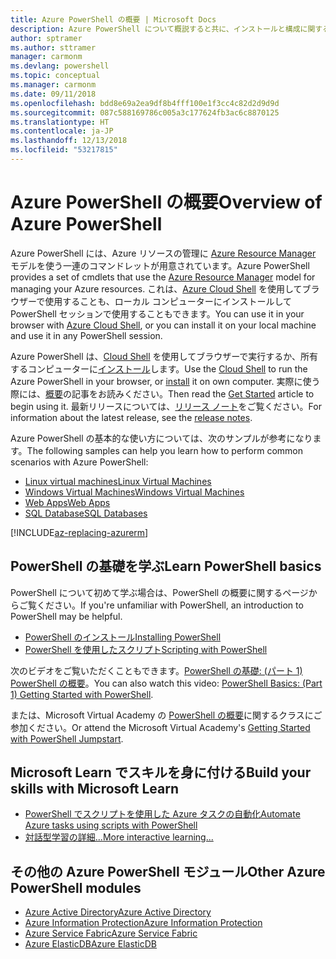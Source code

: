 ```yaml
---
title: Azure PowerShell の概要 | Microsoft Docs
description: Azure PowerShell について概説すると共に、インストールと構成に関するページへのリンクを紹介します。
author: sptramer
ms.author: sttramer
manager: carmonm
ms.devlang: powershell
ms.topic: conceptual
ms.manager: carmonm
ms.date: 09/11/2018
ms.openlocfilehash: bdd8e69a2ea9df8b4fff100e1f3cc4c82d2d9d9d
ms.sourcegitcommit: 087c588169786c005a3c177624fb3ac6c8870125
ms.translationtype: HT
ms.contentlocale: ja-JP
ms.lasthandoff: 12/13/2018
ms.locfileid: "53217815"
---
```

# <a name="overview-of-azure-powershell"></a><span data-ttu-id="7740c-103">Azure PowerShell の概要</span><span class="sxs-lookup"><span data-stu-id="7740c-103">Overview of Azure PowerShell</span></span>

<span data-ttu-id="7740c-104">Azure PowerShell には、Azure リソースの管理に [Azure Resource Manager](/azure/azure-resource-manager/resource-group-overview) モデルを使う一連のコマンドレットが用意されています。</span><span class="sxs-lookup"><span data-stu-id="7740c-104">Azure PowerShell provides a set of cmdlets that use the [Azure Resource Manager](/azure/azure-resource-manager/resource-group-overview) model for managing your Azure resources.</span></span> <span data-ttu-id="7740c-105">これは、[Azure Cloud Shell](/azure/cloud-shell/overview) を使用してブラウザーで使用することも、ローカル コンピューターにインストールして PowerShell セッションで使用することもできます。</span><span class="sxs-lookup"><span data-stu-id="7740c-105">You can use it in your browser with [Azure Cloud Shell](/azure/cloud-shell/overview), or you can install it on your local machine and use it in any PowerShell session.</span></span>

<span data-ttu-id="7740c-106">Azure PowerShell は、[Cloud Shell](/azure/cloud-shell/overview) を使用してブラウザーで実行するか、所有するコンピューターに[インストール](install-azurerm-ps.md)します。</span><span class="sxs-lookup"><span data-stu-id="7740c-106">Use the [Cloud Shell](/azure/cloud-shell/overview) to run the Azure PowerShell in your browser, or [install](install-azurerm-ps.md) it on own computer.</span></span> <span data-ttu-id="7740c-107">実際に使う際には、[概要](get-started-azureps.md)の記事をお読みください。</span><span class="sxs-lookup"><span data-stu-id="7740c-107">Then read the [Get Started](get-started-azureps.md) article to begin using it.</span></span> <span data-ttu-id="7740c-108">最新リリースについては、[リリース ノート](release-notes-azureps.md)をご覧ください。</span><span class="sxs-lookup"><span data-stu-id="7740c-108">For information about the latest release, see the [release notes](release-notes-azureps.md).</span></span>

<span data-ttu-id="7740c-109">Azure PowerShell の基本的な使い方については、次のサンプルが参考になります。</span><span class="sxs-lookup"><span data-stu-id="7740c-109">The following samples can help you learn how to perform common scenarios with Azure PowerShell:</span></span>

* [<span data-ttu-id="7740c-110">Linux virtual machines</span><span class="sxs-lookup"><span data-stu-id="7740c-110">Linux Virtual Machines</span></span>](/azure/virtual-machines/virtual-machines-linux-powershell-samples?toc=/powershell/azure/toc.json)
* [<span data-ttu-id="7740c-111">Windows Virtual Machines</span><span class="sxs-lookup"><span data-stu-id="7740c-111">Windows Virtual Machines</span></span>](/azure/virtual-machines/virtual-machines-windows-powershell-samples?toc=/powershell/azure/toc.json)
* [<span data-ttu-id="7740c-112">Web Apps</span><span class="sxs-lookup"><span data-stu-id="7740c-112">Web Apps</span></span>](/azure/app-service-web/app-service-powershell-samples?toc=/powershell/azure/toc.json)
* [<span data-ttu-id="7740c-113">SQL Database</span><span class="sxs-lookup"><span data-stu-id="7740c-113">SQL Databases</span></span>](/azure/sql-database/sql-database-powershell-samples?toc=/powershell/azure/toc.json)

[!INCLUDE[az-replacing-azurerm](../includes/az-replacing-azurerm.md)]

## <a name="learn-powershell-basics"></a><span data-ttu-id="7740c-114">PowerShell の基礎を学ぶ</span><span class="sxs-lookup"><span data-stu-id="7740c-114">Learn PowerShell basics</span></span>

<span data-ttu-id="7740c-115">PowerShell について初めて学ぶ場合は、PowerShell の概要に関するページからご覧ください。</span><span class="sxs-lookup"><span data-stu-id="7740c-115">If you're unfamiliar with PowerShell, an introduction to PowerShell may be helpful.</span></span>

* [<span data-ttu-id="7740c-116">PowerShell のインストール</span><span class="sxs-lookup"><span data-stu-id="7740c-116">Installing PowerShell</span></span>](/powershell/scripting/setup/installing-windows-powershell)
* [<span data-ttu-id="7740c-117">PowerShell を使用したスクリプト</span><span class="sxs-lookup"><span data-stu-id="7740c-117">Scripting with PowerShell</span></span>](/powershell/scripting/powershell-scripting)

<span data-ttu-id="7740c-118">次のビデオをご覧いただくこともできます。[PowerShell の基礎: (パート 1) PowerShell の概要](https://channel9.msdn.com/Blogs/Taste-of-Premier/PowerShellBasicsPart1)。</span><span class="sxs-lookup"><span data-stu-id="7740c-118">You can also watch this video: [PowerShell Basics: (Part 1) Getting Started with PowerShell](https://channel9.msdn.com/Blogs/Taste-of-Premier/PowerShellBasicsPart1).</span></span>

<span data-ttu-id="7740c-119">または、Microsoft Virtual Academy の [PowerShell の概要](https://mva.microsoft.com/liveevents/powershell-jumpstart)に関するクラスにご参加ください。</span><span class="sxs-lookup"><span data-stu-id="7740c-119">Or attend the Microsoft Virtual Academy's [Getting Started with PowerShell Jumpstart](https://mva.microsoft.com/liveevents/powershell-jumpstart).</span></span>

## <a name="build-your-skills-with-microsoft-learn"></a><span data-ttu-id="7740c-120">Microsoft Learn でスキルを身に付ける</span><span class="sxs-lookup"><span data-stu-id="7740c-120">Build your skills with Microsoft Learn</span></span>

- [<span data-ttu-id="7740c-121">PowerShell でスクリプトを使用した Azure タスクの自動化</span><span class="sxs-lookup"><span data-stu-id="7740c-121">Automate Azure tasks using scripts with PowerShell</span></span>](/learn/modules/automate-azure-tasks-with-powershell/)
- [<span data-ttu-id="7740c-122">対話型学習の詳細...</span><span class="sxs-lookup"><span data-stu-id="7740c-122">More interactive learning...</span></span>](/learn/browse/?term=powershell)

## <a name="other-azure-powershell-modules"></a><span data-ttu-id="7740c-123">その他の Azure PowerShell モジュール</span><span class="sxs-lookup"><span data-stu-id="7740c-123">Other Azure PowerShell modules</span></span>

* [<span data-ttu-id="7740c-124">Azure Active Directory</span><span class="sxs-lookup"><span data-stu-id="7740c-124">Azure Active Directory</span></span>](/powershell/azure/active-directory/)
* [<span data-ttu-id="7740c-125">Azure Information Protection</span><span class="sxs-lookup"><span data-stu-id="7740c-125">Azure Information Protection</span></span>](/powershell/azure/aip/)
* [<span data-ttu-id="7740c-126">Azure Service Fabric</span><span class="sxs-lookup"><span data-stu-id="7740c-126">Azure Service Fabric</span></span>](/powershell/azure/service-fabric/)
* [<span data-ttu-id="7740c-127">Azure ElasticDB</span><span class="sxs-lookup"><span data-stu-id="7740c-127">Azure ElasticDB</span></span>](/powershell/azure/elasticdbjobs/)
